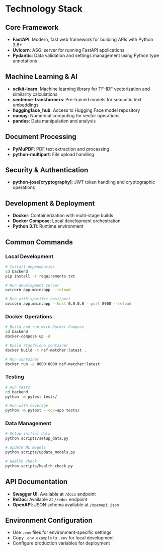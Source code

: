# Technology Stack

## Core Framework
- **FastAPI**: Modern, fast web framework for building APIs with Python 3.8+
- **Uvicorn**: ASGI server for running FastAPI applications
- **Pydantic**: Data validation and settings management using Python type annotations

## Machine Learning & AI
- **scikit-learn**: Machine learning library for TF-IDF vectorization and similarity calculations
- **sentence-transformers**: Pre-trained models for semantic text embeddings
- **huggingface_hub**: Access to Hugging Face model repository
- **numpy**: Numerical computing for vector operations
- **pandas**: Data manipulation and analysis

## Document Processing
- **PyMuPDF**: PDF text extraction and processing
- **python-multipart**: File upload handling

## Security & Authentication
- **python-jose[cryptography]**: JWT token handling and cryptographic operations

## Development & Deployment
- **Docker**: Containerization with multi-stage builds
- **Docker Compose**: Local development orchestration
- **Python 3.11**: Runtime environment

## Common Commands

### Local Development
```bash
# Install dependencies
cd backend
pip install -r requirements.txt

# Run development server
uvicorn app.main:app --reload

# Run with specific host/port
uvicorn app.main:app --host 0.0.0.0 --port 8000 --reload
```

### Docker Operations
```bash
# Build and run with Docker Compose
cd backend
docker-compose up -d

# Build standalone container
docker build -t nsf-matcher:latest .

# Run container
docker run -p 8000:8000 nsf-matcher:latest
```

### Testing
```bash
# Run tests
cd backend
python -m pytest tests/

# Run with coverage
python -m pytest --cov=app tests/
```

### Data Management
```bash
# Setup initial data
python scripts/setup_data.py

# Update ML models
python scripts/update_models.py

# Health check
python scripts/health_check.py
```

## API Documentation
- **Swagger UI**: Available at `/docs` endpoint
- **ReDoc**: Available at `/redoc` endpoint
- **OpenAPI**: JSON schema available at `/openapi.json`

## Environment Configuration
- Use `.env` files for environment-specific settings
- Copy `.env.example` to `.env` for local development
- Configure production variables for deployment